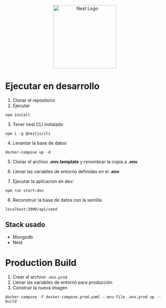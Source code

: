 <p align="center">
  <a href="http://nestjs.com/" target="blank"><img src="https://nestjs.com/img/logo-small.svg" width="200" alt="Nest Logo" /></a>
</p>

# Ejecutar en desarrollo
1. Clonar el repositorio
2. Ejecutar
```
npm install
```
3. Tener nest CLI instalado
```
npm i -g @nestjs/cli
```

4. Levantar la base de datos 
```
docker-compose up -d
``` 
5. Clonar el archivo __.env.template__ y renombrar la copia a __.env__

6. Llenar las variables de entorno definidas en el __.env__

7. Ejecutar la aplicacion en dev:
```
npm run start:dev
```
8. Reconstruir la base de datos con la semilla
```
localhost:3000/api/seed
```

## Stack usado
* Mongodb
* Nest 

# Production Build

1. Crear el archivo ```.env.prod```
2. Llenar las variables de entorno para producción
3. Construir la nueva imagen
```
docker-compose -f docker-compose.prod.yaml --env-file .env.prod up --build
``` 